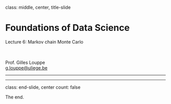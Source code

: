 class: middle, center, title-slide

# Foundations of Data Science

Lecture 6: Markov chain Monte Carlo

<br><br>
Prof. Gilles Louppe<br>
[g.louppe@uliege.be](g.louppe@uliege.be)

---


---

class: end-slide, center
count: false

The end.
